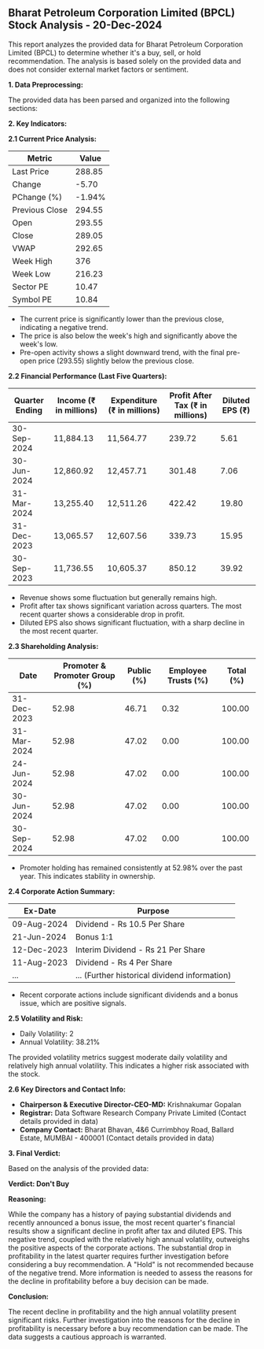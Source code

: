 ## Bharat Petroleum Corporation Limited (BPCL) Stock Analysis - 20-Dec-2024

This report analyzes the provided data for Bharat Petroleum Corporation Limited (BPCL) to determine whether it's a buy, sell, or hold recommendation.  The analysis is based solely on the provided data and does not consider external market factors or sentiment.

**1. Data Preprocessing:**

The provided data has been parsed and organized into the following sections:

**2. Key Indicators:**

**2.1 Current Price Analysis:**

| Metric             | Value     |
|----------------------|-----------|
| Last Price          | 288.85    |
| Change              | -5.70     |
| PChange (%)         | -1.94%    |
| Previous Close      | 294.55    |
| Open                | 293.55    |
| Close               | 289.05    |
| VWAP                | 292.65    |
| Week High           | 376       |
| Week Low            | 216.23    |
| Sector PE           | 10.47     |
| Symbol PE           | 10.84     |


* The current price is significantly lower than the previous close, indicating a negative trend.
* The price is also below the week's high and significantly above the week's low.
* Pre-open activity shows a slight downward trend, with the final pre-open price (293.55) slightly below the previous close.


**2.2 Financial Performance (Last Five Quarters):**

| Quarter Ending     | Income (₹ in millions) | Expenditure (₹ in millions) | Profit After Tax (₹ in millions) | Diluted EPS (₹) |
|----------------------|--------------------------|-----------------------------|---------------------------------|-----------------|
| 30-Sep-2024         | 11,884.13                | 11,564.77                   | 239.72                           | 5.61            |
| 30-Jun-2024         | 12,860.92                | 12,457.71                   | 301.48                           | 7.06            |
| 31-Mar-2024         | 13,255.40                | 12,511.26                   | 422.42                           | 19.80           |
| 31-Dec-2023         | 13,065.57                | 12,607.56                   | 339.73                           | 15.95           |
| 30-Sep-2023         | 11,736.55                | 10,605.37                   | 850.12                           | 39.92           |

* Revenue shows some fluctuation but generally remains high.
* Profit after tax shows significant variation across quarters.  The most recent quarter shows a considerable drop in profit.
* Diluted EPS also shows significant fluctuation, with a sharp decline in the most recent quarter.


**2.3 Shareholding Analysis:**

| Date       | Promoter & Promoter Group (%) | Public (%) | Employee Trusts (%) | Total (%) |
|------------|-----------------------------|------------|--------------------|-----------|
| 31-Dec-2023 | 52.98                        | 46.71      | 0.32               | 100.00    |
| 31-Mar-2024 | 52.98                        | 47.02      | 0.00               | 100.00    |
| 24-Jun-2024 | 52.98                        | 47.02      | 0.00               | 100.00    |
| 30-Jun-2024 | 52.98                        | 47.02      | 0.00               | 100.00    |
| 30-Sep-2024 | 52.98                        | 47.02      | 0.00               | 100.00    |

* Promoter holding has remained consistently at 52.98% over the past year.  This indicates stability in ownership.


**2.4 Corporate Action Summary:**

| Ex-Date     | Purpose                                      |
|-------------|----------------------------------------------|
| 09-Aug-2024 | Dividend - Rs 10.5 Per Share                 |
| 21-Jun-2024 | Bonus 1:1                                    |
| 12-Dec-2023 | Interim Dividend - Rs 21 Per Share            |
| 11-Aug-2023 | Dividend - Rs 4 Per Share                     |
| ...         | ... (Further historical dividend information)|


* Recent corporate actions include significant dividends and a bonus issue, which are positive signals.


**2.5 Volatility and Risk:**

* Daily Volatility: 2
* Annual Volatility: 38.21%

The provided volatility metrics suggest moderate daily volatility and relatively high annual volatility. This indicates a higher risk associated with the stock.


**2.6 Key Directors and Contact Info:**

* **Chairperson & Executive Director-CEO-MD:** Krishnakumar Gopalan
* **Registrar:** Data Software Research Company Private Limited (Contact details provided in data)
* **Company Contact:** Bharat Bhavan, 4&6 Currimbhoy Road, Ballard Estate, MUMBAI - 400001 (Contact details provided in data)


**3. Final Verdict:**

Based on the analysis of the provided data:

**Verdict: Don't Buy**

**Reasoning:**

While the company has a history of paying substantial dividends and recently announced a bonus issue, the most recent quarter's financial results show a significant decline in profit after tax and diluted EPS. This negative trend, coupled with the relatively high annual volatility, outweighs the positive aspects of the corporate actions.  The substantial drop in profitability in the latest quarter requires further investigation before considering a buy recommendation.  A "Hold" is not recommended because of the negative trend.  More information is needed to assess the reasons for the decline in profitability before a buy decision can be made.


**Conclusion:**

The recent decline in profitability and the high annual volatility present significant risks.  Further investigation into the reasons for the decline in profitability is necessary before a buy recommendation can be made.  The data suggests a cautious approach is warranted.
